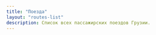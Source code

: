 ```yaml
---
title: "Поезда"
layout: "routes-list"
description: Список всех пассажирских поездов Грузии.
---
```

